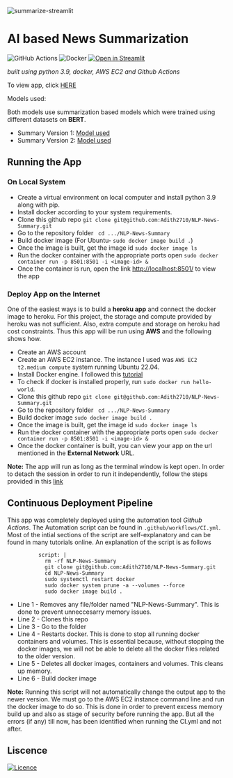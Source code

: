 ![summarize-streamlit](https://user-images.githubusercontent.com/63020303/188521301-83a0f2bc-6740-4017-9b9f-13b3e892f184.png)

# AI based News Summarization
![GitHub Actions](https://img.shields.io/badge/github%20actions-%232671E5.svg?style=for-the-badge&logo=githubactions&logoColor=white) ![Docker](https://img.shields.io/badge/docker-%230db7ed.svg?style=for-the-badge&logo=docker&logoColor=white) [![Open in Streamlit](https://static.streamlit.io/badges/streamlit_badge_black_white.svg)](https://share.streamlit.io/jkanner/streamlit-audio/main/app.py)

*built using python 3.9, docker, AWS EC2 and Github Actions*

To view app, click [HERE](http://3.90.16.8:8501/)

Models used:

Both models use summarization based models which were trained using different datasets on **BERT**.

* Summary Version 1: [Model used](https://huggingface.co/sshleifer/distilbart-cnn-12-6)
* Summary Version 2: [Model used](https://huggingface.co/sshleifer/distilbart-cnn-6-6)

## Running the App

### On Local System

* Create a virtual environment on local computer and install python 3.9 along with pip.
* Install docker according to your system requirements.
* Clone this github repo ```git clone git@github.com:Adith2710/NLP-News-Summary.git```
* Go to the repository folder ``` cd .../NLP-News-Summary```
* Build docker image (For Ubuntu- ```sudo docker image build .```)
* Once the image is built, get the image id ```sudo docker image ls```
* Run the docker container with the appropriate ports open ```sudo docker container run -p 8501:8501 -i <image-id> &``` 
* Once the container is run, open the link [http://localhost:8501/](http://localhost:8501/) to view the app

### Deploy App on the Internet

One of the easiest ways is to build a **heroku app** and connect the docker image to heroku. For this project, the storage and compute provided by heroku was not sufficient. Also, extra compute and storage on heroku had cost constraints. Thus this app will be run using **AWS** and the following shows how.

* Create an AWS account
* Create an AWS EC2 instance. The instance I used was ```AWS EC2 t2.medium compute``` system running Ubuntu 22.04.
* Install Docker engine. I followed this [tutorial](https://docs.docker.com/engine/install/ubuntu/)
* To check if docker is installed properly, run ```sudo docker run hello-world```.
* Clone this github repo ```git clone git@github.com:Adith2710/NLP-News-Summary.git```
* Go to the repository folder ``` cd .../NLP-News-Summary```
* Build docker image ```sudo docker image build .```
* Once the image is built, get the image id ```sudo docker image ls```
* Run the docker container with the appropriate ports open ```sudo docker container run -p 8501:8501 -i <image-id> &``` 
* Once the docker container is built, you can view your app on the url mentioned in the **External Network** URL.

**Note:** The app will run as long as the terminal window is kept open. In order to detach the session in order to run it independently, follow the steps provided in this [link](https://towardsdatascience.com/how-to-deploy-a-streamlit-app-using-an-amazon-free-ec2-instance-416a41f69dc3#:~:text=a%20very%20small%20problem%20though)

## Continuous Deployment Pipeline

This app was completely deployed using the automation tool *Github Actions*. The Automation script can be found in ```.github/workflows/CI.yml```. Most of the intial sections of the script are self-explanatory and can be found in many tutorials online. An explanation of the script is as follows
```
          script: |
            rm -rf NLP-News-Summary
            git clone git@github.com:Adith2710/NLP-News-Summary.git
            cd NLP-News-Summary
            sudo systemctl restart docker
            sudo docker system prune -a --volumes --force
            sudo docker image build .
```

- Line 1 - Removes any file/folder named "NLP-News-Summary". This is done to prevent unneccesarry memory issues.
- Line 2 - Clones this repo
- Line 3 - Go to the folder
- Line 4 - Restarts docker. This is done to stop all running docker containers and volumes. This is essential because, without stopping the docker images, we will not be able to delete all the docker files related to the older version.
- Line 5 - Deletes all docker images, containers and volumes. This cleans up memory. 
- Line 6 - Build docker image

**Note:** Running this script will not automatically change the output app to the newer version. We must go to the AWS EC2 instance command line and run the docker image to do so. This is done in order to prevent excess memory build up and also as stage of security before running the app. But all the errors (if any) till now, has been identified when running the CI.yml and not after.

## Liscence

[![Licence](https://img.shields.io/github/license/Ileriayo/markdown-badges?style=for-the-badge)](./LICENSE)
